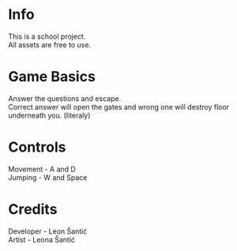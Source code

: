 # Info
This is a school project.<br>
All assets are free to use.

# Game Basics
Answer the questions and escape.<br>
Correct answer will open the gates and wrong one will destroy floor underneath you. (literaly)

# Controls
Movement - A and D<br>
Jumping - W and Space

# Credits
Developer - Leon Šantić<br>
Artist - Leona Šantić
